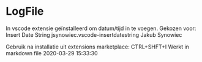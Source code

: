 # LogFile
In vscode extensie geïnstalleerd om datum/tijd in te voegen.
Gekozen voor:
Insert Date String
jsynowiec.vscode-insertdatestring
Jakub Synowiec

Gebruik na installatie uit extensions marketplace: 
CTRL+SHFT+I 
Werkt in markdown file
2020-03-29 15:33:30


